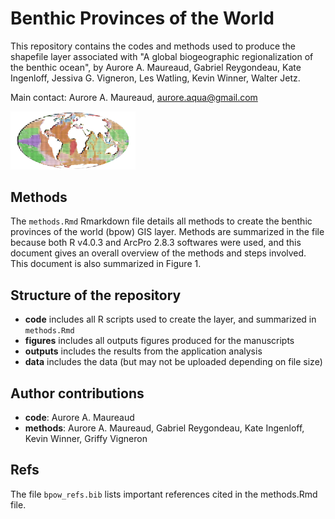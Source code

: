 # Benthic Provinces of the World

This repository contains the codes and methods used to produce the shapefile layer associated with "A global biogeographic regionalization of the benthic ocean", by Aurore A. Maureaud, Gabriel Reygondeau, Kate Ingenloff, Jessiva G. Vigneron, Les Watling, Kevin Winner, Walter Jetz.

Main contact: Aurore A. Maureaud, aurore.aqua@gmail.com

<img src ="https://github.com/AquaAuma/bpow/blob/main/Picture1.png" width ="200">

## Methods
The `methods.Rmd` Rmarkdown file details all methods to create the benthic provinces of the world (bpow) GIS layer. Methods are summarized in the file because both R v4.0.3 and ArcPro 2.8.3 softwares were used, and this document gives an overall overview of the methods and steps involved. This document is also summarized in Figure 1. 

## Structure of the repository
- **code** includes all R scripts used to create the layer, and summarized in `methods.Rmd`
- **figures** includes all outputs figures produced for the manuscripts
- **outputs** includes the results from the application analysis
- **data** includes the data (but may not be uploaded depending on file size)

## Author contributions
- **code**: Aurore A. Maureaud
- **methods**: Aurore A. Maureaud, Gabriel Reygondeau, Kate Ingenloff, Kevin Winner, Griffy Vigneron

## Refs
The file `bpow_refs.bib` lists important references cited in the methods.Rmd file.
